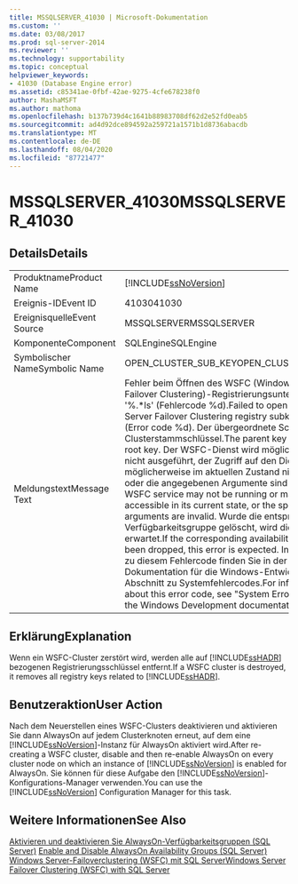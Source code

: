 ```yaml
---
title: MSSQLSERVER_41030 | Microsoft-Dokumentation
ms.custom: ''
ms.date: 03/08/2017
ms.prod: sql-server-2014
ms.reviewer: ''
ms.technology: supportability
ms.topic: conceptual
helpviewer_keywords:
- 41030 (Database Engine error)
ms.assetid: c85341ae-0fbf-42ae-9275-4cfe678238f0
author: MashaMSFT
ms.author: mathoma
ms.openlocfilehash: b137b739d4c1641b88983708df62d2e52fd0eab5
ms.sourcegitcommit: ad4d92dce894592a259721a1571b1d8736abacdb
ms.translationtype: MT
ms.contentlocale: de-DE
ms.lasthandoff: 08/04/2020
ms.locfileid: "87721477"
---
```

# <a name="mssqlserver_41030"></a><span data-ttu-id="66299-102">MSSQLSERVER_41030</span><span class="sxs-lookup"><span data-stu-id="66299-102">MSSQLSERVER_41030</span></span>
    
## <a name="details"></a><span data-ttu-id="66299-103">Details</span><span class="sxs-lookup"><span data-stu-id="66299-103">Details</span></span>  
  
|||  
|-|-|  
|<span data-ttu-id="66299-104">Produktname</span><span class="sxs-lookup"><span data-stu-id="66299-104">Product Name</span></span>|[!INCLUDE[ssNoVersion](../../includes/ssnoversion-md.md)]|  
|<span data-ttu-id="66299-105">Ereignis-ID</span><span class="sxs-lookup"><span data-stu-id="66299-105">Event ID</span></span>|<span data-ttu-id="66299-106">41030</span><span class="sxs-lookup"><span data-stu-id="66299-106">41030</span></span>|  
|<span data-ttu-id="66299-107">Ereignisquelle</span><span class="sxs-lookup"><span data-stu-id="66299-107">Event Source</span></span>|<span data-ttu-id="66299-108">MSSQLSERVER</span><span class="sxs-lookup"><span data-stu-id="66299-108">MSSQLSERVER</span></span>|  
|<span data-ttu-id="66299-109">Komponente</span><span class="sxs-lookup"><span data-stu-id="66299-109">Component</span></span>|<span data-ttu-id="66299-110">SQLEngine</span><span class="sxs-lookup"><span data-stu-id="66299-110">SQLEngine</span></span>|  
|<span data-ttu-id="66299-111">Symbolischer Name</span><span class="sxs-lookup"><span data-stu-id="66299-111">Symbolic Name</span></span>|<span data-ttu-id="66299-112">OPEN_CLUSTER_SUB_KEY</span><span class="sxs-lookup"><span data-stu-id="66299-112">OPEN_CLUSTER_SUB_KEY</span></span>|  
|<span data-ttu-id="66299-113">Meldungstext</span><span class="sxs-lookup"><span data-stu-id="66299-113">Message Text</span></span>|<span data-ttu-id="66299-114">Fehler beim Öffnen des WSFC (Windows Server Failover Clustering)-Registrierungsunterschlüssels '%.\*ls' (Fehlercode %d).</span><span class="sxs-lookup"><span data-stu-id="66299-114">Failed to open the Windows Server Failover Clustering registry subkey '%.\*ls' (Error code %d).</span></span>  <span data-ttu-id="66299-115">Der übergeordnete Schlüssel ist der Clusterstammschlüssel.</span><span class="sxs-lookup"><span data-stu-id="66299-115">The parent key is the cluster root key.</span></span>  <span data-ttu-id="66299-116">Der WSFC-Dienst wird möglicherweise nicht ausgeführt, der Zugriff auf den Dienst ist möglicherweise im aktuellen Zustand nicht möglich, oder die angegebenen Argumente sind ungültig.</span><span class="sxs-lookup"><span data-stu-id="66299-116">The WSFC service may not be running or may not be accessible in its current state, or the specified arguments are invalid.</span></span> <span data-ttu-id="66299-117">Wurde die entsprechende Verfügbarkeitsgruppe gelöscht, wird dieser Fehler erwartet.</span><span class="sxs-lookup"><span data-stu-id="66299-117">If the corresponding availability group has been dropped, this error is expected.</span></span> <span data-ttu-id="66299-118">Informationen zu diesem Fehlercode finden Sie in der Dokumentation für die Windows-Entwicklung im Abschnitt zu Systemfehlercodes.</span><span class="sxs-lookup"><span data-stu-id="66299-118">For information about this error code, see "System Error Codes" in the Windows Development documentation.</span></span>|  
  
## <a name="explanation"></a><span data-ttu-id="66299-119">Erklärung</span><span class="sxs-lookup"><span data-stu-id="66299-119">Explanation</span></span>  
 <span data-ttu-id="66299-120">Wenn ein WSFC-Cluster zerstört wird, werden alle auf [!INCLUDE[ssHADR](../../includes/sshadr-md.md)] bezogenen Registrierungsschlüssel entfernt.</span><span class="sxs-lookup"><span data-stu-id="66299-120">If a WSFC cluster is destroyed, it removes all registry keys related to [!INCLUDE[ssHADR](../../includes/sshadr-md.md)].</span></span>  
  
## <a name="user-action"></a><span data-ttu-id="66299-121">Benutzeraktion</span><span class="sxs-lookup"><span data-stu-id="66299-121">User Action</span></span>  
 <span data-ttu-id="66299-122">Nach dem Neuerstellen eines WSFC-Clusters deaktivieren und aktivieren Sie dann AlwaysOn auf jedem Clusterknoten erneut, auf dem eine [!INCLUDE[ssNoVersion](../../includes/ssnoversion-md.md)]-Instanz für AlwaysOn aktiviert wird.</span><span class="sxs-lookup"><span data-stu-id="66299-122">After re-creating a WSFC cluster, disable and then re-enable AlwaysOn on every cluster node on which an instance of [!INCLUDE[ssNoVersion](../../includes/ssnoversion-md.md)] is enabled for AlwaysOn.</span></span> <span data-ttu-id="66299-123">Sie können für diese Aufgabe den [!INCLUDE[ssNoVersion](../../includes/ssnoversion-md.md)]-Konfigurations-Manager verwenden.</span><span class="sxs-lookup"><span data-stu-id="66299-123">You can use the [!INCLUDE[ssNoVersion](../../includes/ssnoversion-md.md)] Configuration Manager for this task.</span></span>  
  
## <a name="see-also"></a><span data-ttu-id="66299-124">Weitere Informationen</span><span class="sxs-lookup"><span data-stu-id="66299-124">See Also</span></span>  
 <span data-ttu-id="66299-125">[Aktivieren und deaktivieren Sie AlwaysOn-Verfügbarkeitsgruppen &#40;SQL Server&#41;](../../database-engine/availability-groups/windows/enable-and-disable-always-on-availability-groups-sql-server.md) </span><span class="sxs-lookup"><span data-stu-id="66299-125">[Enable and Disable AlwaysOn Availability Groups &#40;SQL Server&#41;](../../database-engine/availability-groups/windows/enable-and-disable-always-on-availability-groups-sql-server.md) </span></span>  
 [<span data-ttu-id="66299-126">Windows Server-Failoverclustering &#40;WSFC&#41; mit SQL Server</span><span class="sxs-lookup"><span data-stu-id="66299-126">Windows Server Failover Clustering &#40;WSFC&#41; with SQL Server</span></span>](../../sql-server/failover-clusters/windows/windows-server-failover-clustering-wsfc-with-sql-server.md)  
  
  
